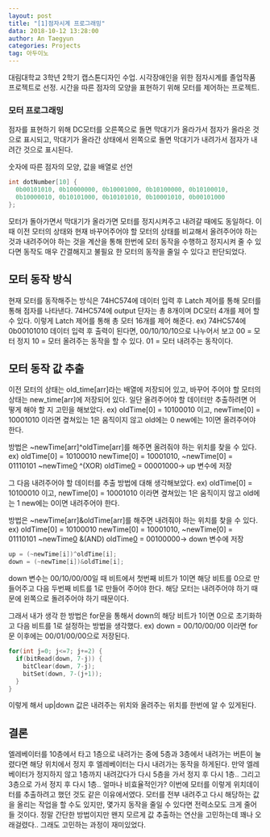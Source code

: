 ```yaml
---
layout: post
title: "[1]점자시계 프로그래밍"
data: 2018-10-12 13:28:00
author: An Taegyun
categories: Projects
tag: 아두이노
---
```


대림대학교 3학년 2학기 캡스톤디자인 수업.
시각장애인을 위한 점자시계를 졸업작품 프로젝트로 선정.
시간을 따른 점자의 모양을 표현하기 위해 모터를 제어하는 프로젝트.

### 모터 프로그래밍

점자를 표현하기 위해 DC모터를 오른쪽으로 돌면 막대기가 올라가서 점자가 올라온 것으로 표시되고, 막대기가 올라간 상태에서 왼쪽으로 돌면 막대기가 내려가서 점자가 내려간 것으로 표시된다.

숫자에 따른 점자의 모양, 값을 배열로 선언
```c++
int dotNumber[10] {
  0b00101010, 0b10000000, 0b10001000, 0b10100000, 0b10100010,
  0b10000010, 0b10101000, 0b10101010, 0b10001010, 0b00101000
};
```
모터가 돌아가면서 막대기가 올라가면 모터를 정지시켜주고 내려갈 때에도 동일하다.
이때 이전 모터의 상태와 현재 바꾸어주어야 할 모터의 상태를 비교해서 올려주어야 하는 것과 내려주어야 하는 것을 계산을 통해 한번에 모터 동작을 수행하고 정지시켜 줄 수 있다면 동작도 매우 간결해지고 불필요 한 모터의 동작을 줄일 수 있다고 판단되었다.

## 모터 동작 방식

현재 모터를 동작해주는 방식은 74HC574에 데이터 입력 후 Latch 제어를 통해 모터를 통해 점자를 나타낸다. 74HC574에 output 단자는 총 8개이며 DC모터 4개를 제어 할 수 있다. 이렇게 Latch 제어를 통해 총 모터 16개를 제어 해준다.
ex) 74HC574에 0b00101010 데이터 입력 후 출력이 된다면, 00/10/10/10으로 나누어서 보고 00 = 모터 정지 10 = 모터 올려주는 동작을 할 수 있다. 01 = 모터 내려주는 동작이다.

## 모터 동작 값 추출
이전 모터의 상태는 old_time[arr]라는 배열에 저장되어 있고, 바꾸어 주어야 할 모터의 상태는 new_time[arr]에 저장되어 있다.
일단 올려주어야 할 데이터만 추출하려면 어떻게 해야 할 지 고민을 해보았다.
ex) oldTime[0] = 10100010 이고,
    newTime[0] = 10001010 이라면 곂쳐있는 1은 움직이지 않고 old에는 0 new에는 1이면 올려주어야 한다.

방법은 ~newTime[arr]^oldTime[arr]를 해주면 올려줘야 하는 위치를 찾을 수 있다.
ex) oldTime[0] = 10100010
    newTime[0] = 10001010, ~newTime[0] = 01110101
    ~newTime[0](01110101) ^(XOR)
     oldTime[0](10100010) = 00001000-> up 변수에 저장

그 다음 내려주어야 할 데이터를 추출 방법에 대해 생각해보았다.
ex) oldTime[0] = 10100010 이고,
    newTime[0] = 10001010 이라면 곂쳐있는 1은 움직이지 않고 old에는 1 new에는 0이면 내려주어야 한다.

방법은 ~newTime[arr]&oldTime[arr]를 해주면 내려줘야 하는 위치를 찾을 수 있다.
ex) oldTime[0] = 10100010
    newTime[0] = 10001010, ~newTime[0] = 01110101
    ~newTime[0](01110101) &(AND)
     oldTime[0](10100010) = 00100000-> down 변수에 저장
```C++
up = (~newTime[i])^oldTime[i];
down = (~newTime[i])&oldTime[i];
```
down 변수는 00/10/00/00일 때 비트에서 첫번째 비트가 1이면 해당 비트를 0으로 만들어주고 다음 두번째 비트를 1로 만들어 주어야 한다. 해당 모터는 내려주어야 하기 때문에 왼쪽으로 돌려주어야 하기 때문이다.

그래서 내가 생각 한 방법은 for문을 통해서 down의 해당 비트가 1이면 0으로 초기화하고 다음 비트를 1로 설정하는 방법을 생각했다.
ex) down = 00/10/00/00 이라면 for문 이후에는 00/01/00/00으로 저장된다.
```C++
for(int j=0; j<=7; j+=2) {
  if(bitRead(down, 7-j)) {
    bitClear(down, 7-j);
    bitSet(down, 7-(j+1));
  }
}
```
이렇게 해서 up|down 값은 내려주는 위치와 올려주는 위치를 한번에 알 수 있게된다.

## 결론
엘레베이터를 10층에서 타고 1층으로 내려가는 중에 5층과 3층에서 내려가는 버튼이 눌렸다면 해당 위치에서 정지 후 엘레베이터는 다시 내려가는 동작을 하게된다. 만약 엘레베이터가 정지하지 않고 1층까지 내려갔다가 다시 5층을 가서 정지 후 다시 1층.. 그리고 3층으로 가서 정지 후 다시 1층.. 얼마나 비효율적인가?
이번에 모터를 이렇게 위치데이터를 추출하려고 했던 것도 같은 이유에서였다.
모터를 전부 내려주고 다시 해당하는 값을 올리는 작업을 할 수도 있지만, 몇가지 동작을 줄일 수 있다면 전력소모도 크게 줄어들 것이다.
정말 간단한 방법이지만 왠지 모르게 값 추출하는 연산을 고민하는데 꽤나 오래걸렸다.. 그래도 고민하는 과정이 재미있었다.
